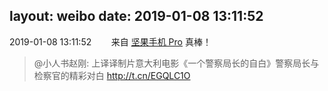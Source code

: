 layout: weibo
date: 2019-01-08 13:11:52
---
<meta name="referrer" content="no-referrer" />

2019-01-08 13:11:52  &nbsp;&nbsp;&nbsp;&nbsp;&nbsp;&nbsp; 来自 <a href="http://app.weibo.com/t/feed/Z4AgP" rel="nofollow">坚果手机 Pro</a>
真棒！
>  @小人书赵刚: 上译译制片意大利电影《一个警察局长的自白》警察局长与检察官的精彩对白 http://t.cn/EGQLC1O ​​​
